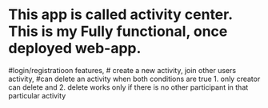 # This app is called activity center.  This is my Fully functional, once deployed web-app. 
#login/registratioon features, # create a new activity, join other users activity,
#can delete an activity when both conditions are true 1. only creator can delete and 2. delete works only if there is no other participant in that particular activity


